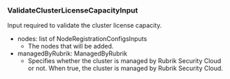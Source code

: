 ### ValidateClusterLicenseCapacityInput
Input required to validate the cluster license capacity.

- nodes: list of NodeRegistrationConfigsInputs
  - The nodes that will be added.
- managedByRubrik: ManagedByRubrik
  - Specifies whether the cluster is managed by Rubrik Security Cloud or not. When true, the cluster is managed by Rubrik Security Cloud.
